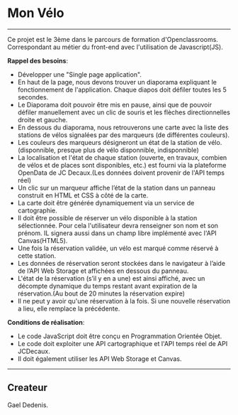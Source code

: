 # Mon Vélo  
__________________________________________________________________________________________________________________________________________

Ce projet est le 3ème dans le parcours de formation d'Openclassrooms. Correspondant au métier du front-end avec l'utilisation de Javascript(JS).  

**Rappel des besoins**:  
- Développer une "Single page application".  
- En haut de la page, nous devons trouver un diaporama expliquant le fonctionnement de l'application. Chaque diapos doit défiler toutes les 5 secondes.  
- Le Diaporama doit pouvoir être mis en pause, ainsi que de pouvoir défiler manuellement avec un clic de souris et les flèches directionnelles droite et gauche.  
- En dessous du diaporama, nous retrouverons une carte avec la liste des stations de vélos signalées par des marqueurs (de différentes couleurs).
- Les couleurs des marqueurs désigneront un état de la station de vélo.(disponnible, presque plus de vélo disponnible, indisponnible)
- La localisation et l'état de chaque station (ouverte, en travaux, combien de vélos et de places sont disponibles, etc.) est fourni via la plateforme OpenData de JC Decaux.(Les données doivent provenir de l'API temps réel)  
- Un clic sur un marqueur affiche l’état de la station dans un panneau construit en HTML et CSS à côté de la carte.  
- La carte doit être générée dynamiquement via un service de cartographie.  
- Il doit être possible de réserver un vélo disponible à la station sélectionnée. Pour cela l'utilisateur devra renseigner son nom et son prénom. IL signera aussi dans un champ libre implémenté avec l'API Canvas(HTML5).  
- Une fois la réservation validée,  un vélo est marqué comme réservé à cette station.  
- Les données de réservation seront stockées dans le navigateur à l’aide de l’API Web Storage et affichées en dessous du panneau.  
- L'état de la réservation (s’il y en a une) est ainsi affiché, avec un décompte dynamique du temps restant avant expiration de la réservation.(Au bout de 20 minutes la réservation expire)
- Il ne peut y avoir qu'une réservation à la fois. Si une nouvelle réservation a lieu, elle remplace la précédente.  

**Conditions de réalisation**:
- Le code JavaScript doit être conçu en Programmation Orientée Objet.  
- Le code doit exploiter une API cartographique et l'API temps réel de API JCDecaux.  
- Il doit également utiliser les API Web Storage et Canvas.

__________________________________________________________________________________________________________________________________________


## Createur
Gael Dedenis.  
